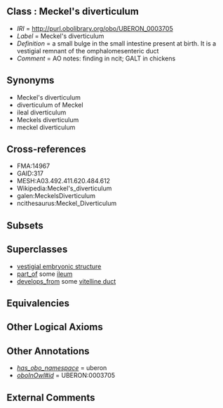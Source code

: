 
## Class : Meckel's diverticulum

 * *IRI* = http://purl.obolibrary.org/obo/UBERON_0003705
 * *Label* = Meckel's diverticulum
 * *Definition* = a small bulge in the small intestine present at birth. It is a vestigial remnant of the omphalomesenteric duct
 * *Comment* = AO notes: finding in ncit; GALT in chickens

## Synonyms

 * Meckel's diverticulum
 * diverticulum of Meckel
 * ileal diverticulum
 * Meckels diverticulum
 * meckel diverticulum

## Cross-references

 * FMA:14967
 * GAID:317
 * MESH:A03.492.411.620.484.612
 * Wikipedia:Meckel's_diverticulum
 * galen:MeckelsDiverticulum
 * ncithesaurus:Meckel_Diverticulum

## Subsets


## Superclasses

 * [vestigial embryonic structure](../../UBERON/90/UBERON_0006590.md)
 * [part_of](../../BFO/50/BFO_0000050.md) some [ileum](../../UBERON/16/UBERON_0002116.md)
 * [develops_from](../../RO/02/RO_0002202.md) some [vitelline duct](../../UBERON/05/UBERON_0007105.md)

## Equivalencies


## Other Logical Axioms


## Other Annotations

 * *[has_obo_namespace](../../ce/oboInOwl#hasOBONamespace.md)* = uberon
 * *[oboInOwl#id](../../id/oboInOwl#id.md)* = UBERON:0003705

## External Comments

